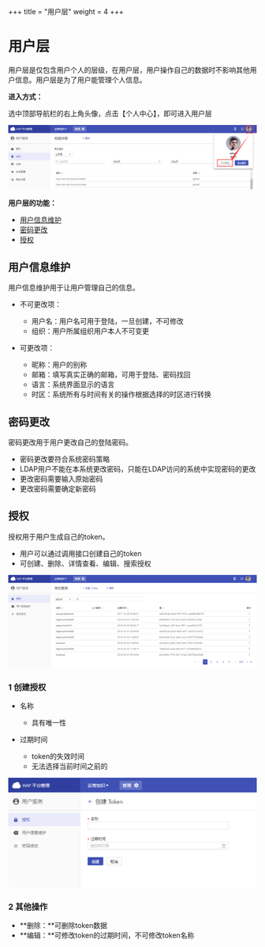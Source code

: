 +++
title = "用户层"
weight = 4
+++

# 用户层

用户层是仅包含用户个人的层级，在用户层，用户操作自己的数据时不影响其他用户信息。用户层是为了用户能管理个人信息。

**进入方式：**

选中顶部导航栏的右上角头像，点击【个人中心】，即可进入用户层

![用户层](../images/IV_1.jpg)

**用户层的功能：**

- [用户信息维护](#1)
- [密码更改](#2)
- [授权](#3)

<h2 id="1">用户信息维护</h2>

用户信息维护用于让用户管理自己的信息。

- 不可更改项：
    - 用户名：用户名可用于登陆，一旦创建，不可修改
    - 组织：用户所属组织用户本人不可变更

- 可更改项：
    - 昵称：用户的别称
    - 邮箱：填写真实正确的邮箱，可用于登陆、密码找回
    - 语言：系统界面显示的语言
    - 时区：系统所有与时间有关的操作根据选择的时区进行转换

<h2 id="2">密码更改</h2>

密码更改用于用户更改自己的登陆密码。

- 密码更改要符合系统密码策略
- LDAP用户不能在本系统更改密码，只能在LDAP访问的系统中实现密码的更改
- 更改密码需要输入原始密码
- 更改密码需要确定新密码 

<h2 id="3">授权</h2>

授权用于用户生成自己的token。

- 用户可以通过调用接口创建自己的token
- 可创建、删除、详情查看、编辑、搜索授权

![授权管理](../images/4-3_1.png)

### 1 创建授权

- 名称
    - 具有唯一性

- 过期时间
    - token的失效时间
    - 无法选择当前时间之前的

![创建授权](../images/4-3.1_1.png)

### 2 其他操作

- **删除：**可删除token数据
- **编辑：**可修改token的过期时间，不可修改token名称